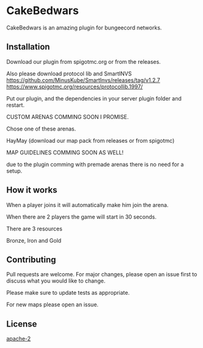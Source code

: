 # CakeBedwars

CakeBedwars is an amazing plugin for bungeecord networks.

## Installation

Download our plugin from spigotmc.org or from the releases.

Also please download protocol lib and SmartINVS
https://github.com/MinusKube/SmartInvs/releases/tag/v1.2.7
https://www.spigotmc.org/resources/protocollib.1997/

Put our plugin, and the dependencies in your server plugin folder and restart.

CUSTOM ARENAS COMMING SOON I PROMISE.

Chose one of these arenas.

HayMay
(download our map pack from releases or from spigotmc)

MAP GUIDELINES COMMING SOON AS WELL!

due to the plugin comming with premade arenas there is no need for a setup.

## How it works

When a player joins it will automatically make him join the arena.

When there are 2 players the game will start in 30 seconds.

There are 3 resources

Bronze, Iron and Gold

## Contributing
Pull requests are welcome. For major changes, please open an issue first to discuss what you would like to change.

Please make sure to update tests as appropriate.

For new maps please open an issue.


## License
[apache-2](https://choosealicense.com/licenses/mit/)
